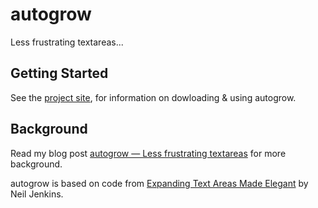 # autogrow

Less frustrating textareas...

## Getting Started

See the [project site](//carlrafting.com/autogrow), for information on dowloading & using autogrow.

## Background

Read my blog post [autogrow — Less frustrating textareas](http://carlrafting.com/autogrow-less-frustrating-textareas) for more background.

autogrow is based on code from [Expanding Text Areas Made Elegant](http://www.alistapart.com/articles/expanding-text-areas-made-elegant/) by Neil Jenkins.
